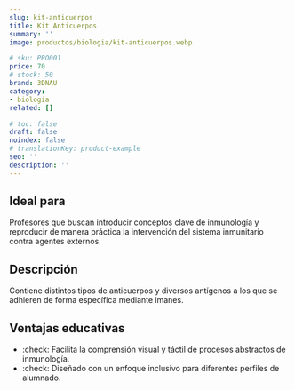 ```yaml
---
slug: kit-anticuerpos
title: Kit Anticuerpos
summary: ''
image: productos/biologia/kit-anticuerpos.webp

# sku: PRO001
price: 70
# stock: 50
brand: 3DNAU
category:
- biologia
related: []

# toc: false
draft: false
noindex: false
# translationKey: product-example
seo: ''
description: ''
---
```

## Ideal para

Profesores que buscan introducir conceptos clave de inmunología y reproducir de manera práctica la intervención del sistema inmunitario contra agentes externos.

## Descripción

Contiene distintos tipos de anticuerpos y diversos antígenos a los que se adhieren de forma específica mediante imanes.

## Ventajas educativas

- :check: Facilita la comprensión visual y táctil de procesos abstractos de inmunología. 
- :check: Diseñado con un enfoque inclusivo para diferentes perfiles de alumnado.
